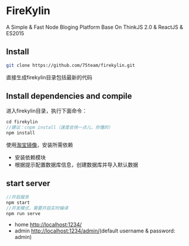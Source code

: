 # FireKylin

A Simple & Fast Node Bloging Platform Base On ThinkJS 2.0 & ReactJS & ES2015

## Install

```sh
git clone https://github.com/75team/firekylin.git
```
直接生成firekylin目录包括最新的代码

## Install dependencies and compile
进入firekylin目录，执行下面命令：
```js
cd firekylin
//建议：cnpm install（速度会快一点儿，你懂的）
npm install
```
使用[淘宝镜像](http://npm.taobao.org/)，安装所需依赖

* 安装依赖模块
* 根据提示配置数据库信息，创建数据库并导入默认数据

## start server

```js
//开启服务
npm start
//开发模式，需要开启实时编译
npm run serve
```

* home <http://localhost:1234/>
* admin <http://localhost:1234/admin/>(default username & password: admin)



